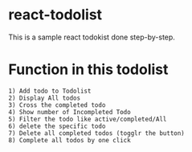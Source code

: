 # react-todolist

This is a sample react todokist done step-by-step.

# Function in this todolist
	1) Add todo to Todolist
	2) Display All todos
	3) Cross the completed todo
	4) Show number of Incompleted Todo
	5) Filter the todo like active/completed/All
	6) delete the specific todo
	7) Delete all completed todos (togglr the button)
	8) Complete all todos by one click
	
